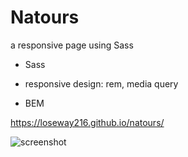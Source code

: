 # Natours

a responsive page using Sass

- Sass

- responsive design: rem, media query

- BEM

<https://loseway216.github.io/natours/>

<img src="./screenshot/screenshot.png" alt="screenshot" />

